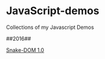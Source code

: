 # JavaScript-demos
Collections of my Javascript Demos

##2016##

[Snake-DOM 1.0](https://yidaoj.github.io/jsDemo/snake1/snake.html)


